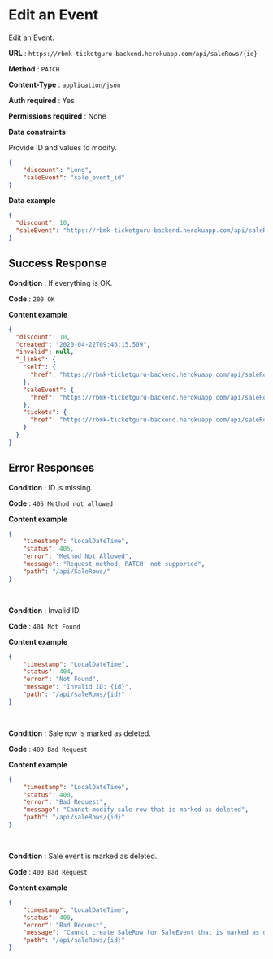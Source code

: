 # Edit an Event

Edit an Event.

**URL** : `https://rbmk-ticketguru-backend.herokuapp.com/api/saleRows/{id}`

**Method** : `PATCH`

**Content-Type** : `application/json`

**Auth required** : Yes

**Permissions required** : None

**Data constraints**

Provide ID and values to modify.

```json
{
    "discount": "Long",
    "saleEvent": "sale_event_id"
}
```

**Data example**

```json
{
  "discount": 10,
  "saleEvent": "https://rbmk-ticketguru-backend.herokuapp.com/api/saleRows/2"
}
```

## Success Response

**Condition** : If everything is OK.

**Code** : `200 OK`

**Content example**

```json
{
  "discount": 10,
  "created": "2020-04-22T09:46:15.509",
  "invalid": null,
  "_links": {
    "self": {
      "href": "https://rbmk-ticketguru-backend.herokuapp.com/api/saleRows/2"
    },
    "saleEvent": {
      "href": "https://rbmk-ticketguru-backend.herokuapp.com/api/saleRows/2/saleEvent"
    },
    "tickets": {
      "href": "https://rbmk-ticketguru-backend.herokuapp.com/api/saleRows/2/tickets"
    }
  }
}
```

## Error Responses

**Condition** : ID is missing.

**Code** : `405 Method not allowed`

**Content example**

```json
{
    "timestamp": "LocalDateTime",
    "status": 405,
    "error": "Method Not Allowed",
    "message": "Request method 'PATCH' not supported",
    "path": "/api/SaleRows/"
}
```
</br>

**Condition** : Invalid ID.

**Code** : `404 Not Found`

**Content example**

```json
{
    "timestamp": "LocalDateTime",
    "status": 404,
    "error": "Not Found",
    "message": "Invalid ID: {id}",
    "path": "/api/saleRows/{id}"
}
```
</br>

**Condition** : Sale row is marked as deleted.

**Code** : `400 Bad Request`

**Content example**

```json
{
    "timestamp": "LocalDateTime",
    "status": 400,
    "error": "Bad Request",
    "message": "Cannot modify sale row that is marked as deleted",
    "path": "/api/saleRows/{id}"
}
```
</br>

**Condition** : Sale event is marked as deleted.

**Code** : `400 Bad Request`

**Content example**

```json
{
    "timestamp": "LocalDateTime",
    "status": 400,
    "error": "Bad Request",
    "message": "Cannot create SaleRow for SaleEvent that is marked as deleted",
    "path": "/api/saleRows/{id}"
}
```